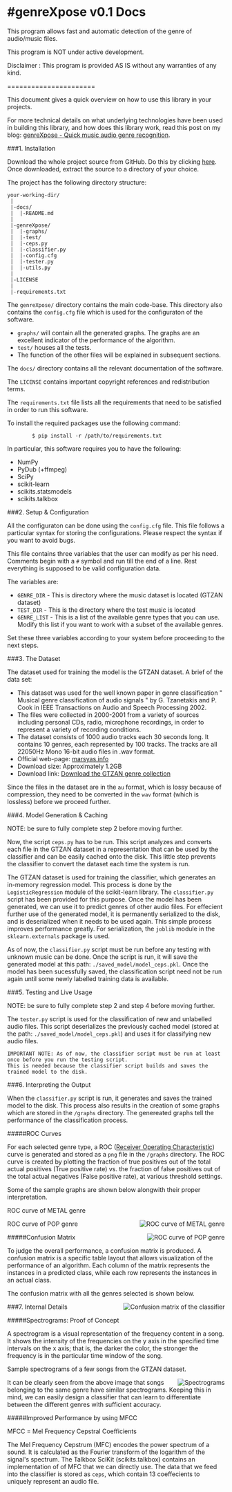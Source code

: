 #genreXpose v0.1 Docs
======================

This program allows fast and automatic detection of the genre of audio/music files.

This program is NOT under active development.

Disclaimer : This program is provided AS IS without any warranties of any kind. 

======================

This document gives a quick overview on how to use this library in your projects.

For more technical details on what underlying technologies have been used in building this library, and how does this library work, read this post on my blog: [genreXpose - Quick music audio genre recognition]().


###1. Installation

Download the whole project source from GitHub. Do this by clicking [here](https://github.com/jazdev/genreXpose/archive/master.zip). Once downloaded, extract the source to a directory of your choice. 

The project has the following directory structure:

```
your-working-dir/
 |
 |-docs/
 |  |-README.md
 |
 |-genreXpose/
 |  |-graphs/
 |  |-test/
 |  |-ceps.py
 |  |-classifier.py
 |  |-config.cfg
 |  |-tester.py
 |  |-utils.py
 | 
 |-LICENSE
 |
 |-requirements.txt

```

The ```genreXpose/``` directory contains the main code-base. This directory also contains the ```config.cfg``` file which is used for the configuraton of the software.

* ```graphs/``` will contain all the generated graphs. The graphs are an excellent indicator of the performance of the algorithm.
* ```test/``` houses all the tests.
* The function of the other files will be explained in subsequent sections.

The ```docs/``` directory contains all the relevant documentation of the software. 

The ```LICENSE``` contains important copyright references and redistribution terms.

The ```requirements.txt``` file lists all the requirements that need to be satisfied in order to run this software. 

To install the required packages use the following command: 

``` 
		$ pip install -r /path/to/requirements.txt
```	
In particular, this software requires you to have the following:
* NumPy
* PyDub (+ffmpeg)
* SciPy
* scikit-learn
* scikits.statsmodels
* scikits.talkbox

###2. Setup & Configuration

All the configuraton can be done using the ```config.cfg``` file. This file follows a particular syntax for storing the configurations. Please respect the syntax if you want to avoid bugs.

This file contains three variables that the user can modify as per his need. Comments begin with a ```#``` symbol and run till the end of a line. Rest everything is supposed to be valid configuration data.

The variables are:
* ```GENRE_DIR``` - This is directory where the music dataset is located (GTZAN dataset) 
* ```TEST_DIR``` - This is the directory where the test music is located
* ```GENRE_LIST``` - This is a list of the available genre types that you can use. Modify this list if you want to work with a subset of the available genres.

Set these three variables according to your system before proceeding to the next steps.

###3. The Dataset

The dataset used for training the model is the GTZAN dataset. A brief of the data set: 

* This dataset was used for the well known paper in genre classification " Musical genre classification of audio signals " by G. Tzanetakis and P. Cook in IEEE Transactions on Audio and Speech Processing 2002.
* The files were collected in 2000-2001 from a variety of sources including personal CDs, radio, microphone recordings, in order to represent a variety of recording conditions. 
* The dataset consists of 1000 audio tracks each 30 seconds long. It contains 10 genres, each represented by 100 tracks. The tracks are all 22050Hz Mono 16-bit audio files in .wav format.
* Official web-page: [marsyas.info](http://marsyas.info/download/data_sets)
* Download size: Approximately 1.2GB
* Download link: [Download the GTZAN genre collection](http://opihi.cs.uvic.ca/sound/genres.tar.gz)

Since the files in the dataset are in the ```au``` format, which is lossy because of compression, they need to be converted in the ```wav``` format (which is lossless) before we proceed further.

###4. Model Generation & Caching

NOTE: be sure to fully complete step 2 before moving further.

Now, the script ```ceps.py``` has to be run. This script analyzes and converts each file in the GTZAN dataset in a representation that can be used by the classifier and can be easily cached onto the disk. This little step prevents the classifier to convert the dataset each time the system is run. 

The GTZAN dataset is used for training the classifier, which generates an in-memory regression model. This process is done by the ```LogisticRegression``` module of the scikit-learn library. The ```classifier.py``` script has been provided for this purpose. Once the model has been generated, we can use it to predict genres of other audio files. For effecient further use of the generated model, it is permanently serialized to the disk, and is deserialized when it needs to be used again. This simple process improves performance greatly. For serialization, the ```joblib``` module in the ```sklearn.externals``` package is used.

As of now, the ```classifier.py``` script must be run before any testing with unknown music can be done. Once the script is run, it will save the generated model at this path: ```./saved_model/model_ceps.pkl```. Once the model has been sucessfully saved, the classification script need not be run again until some newly labelled training data is available. 

###5. Testing and Live Usage

NOTE: be sure to fully complete step 2 and step 4 before moving further.

The ```tester.py``` script is used for the classification of new and unlabelled audio files. This script deserializes the previously cached model (stored at the path: ```./saved_model/model_ceps.pkl```) and uses it for classifying new audio files. 

```
IMPORTANT NOTE: As of now, the classifier script must be run at least once before you run the testing script. 
This is needed because the classifier script builds and saves the trained model to the disk.
```

###6. Interpreting the Output

When the ```classifier.py``` script is run, it generates and saves the trained model to the disk. This process also results in the creation of some graphs which are stored in the ```/graphs``` directory. The genereated graphs tell the performance of the classification process.

#####ROC Curves

For each selected genre type, a ROC ([Receiver Operating Characteristic](http://en.wikipedia.org/wiki/Receiver_operating_characteristic)) curve is generated and stored as a ```png``` file in the ```/graphs``` directory. The ROC curve is created by plotting the fraction of true positives out of the total actual positives (True positive rate) vs. the fraction of false positives out of the total actual negatives (False positive rate), at various threshold settings.

Some of the sample graphs are shown below alongwith their proper interpretation.

ROC curve of METAL genre

<img style="float: right" src="https://raw.githubusercontent.com/jazdev/genreXpose/master/genreXpose/graphs/roc_ceps_metal.png" alt="ROC curve of METAL genre" />


ROC curve of POP genre

<img style="float: right" src="https://raw.githubusercontent.com/jazdev/genreXpose/master/genreXpose/graphs/roc_ceps_pop.png" alt="ROC curve of POP genre" />


#####Confusion Matrix

To judge the overall performance, a confusion matrix is produced. A confusion matrix is a specific table layout that allows visualization of the performance of an algorithm. Each column of the matrix represents the instances in a predicted class, while each row represents the instances in an actual class. 

The confusion matrix with all the genres selected is shown below.

<img style="float: right" src="https://raw.githubusercontent.com/jazdev/genreXpose/master/genreXpose/graphs/confusion_matrix_ceps.png" alt="Confusion matrix of the classifier" />

###7. Internal Details

#####Spectrograms: Proof of Concept

A spectrogram is a visual representation of the frequency content in a song. It shows the intensity of the frequencies on the y axis in the specified time intervals on the x axis; that is, the darker the color, the stronger the frequency is in the particular time window of the song.

Sample spectrograms of a few songs from the GTZAN dataset.

<img style="float: right" src="https://raw.githubusercontent.com/jazdev/genreXpose/master/genreXpose/graphs/Spectrogram_Genres_clean.png" alt="Spectrograms" />

It can be clearly seen from the above image that songs belonging to the same genre have similar spectrograms. Keeping this in mind, we can easily design a classifier that can learn to differentiate between the different genres with sufficient accuracy.

#####Improved Performance by using MFCC

MFCC = Mel Frequency Cepstral Coefficients

The Mel Frequency Cepstrum (MFC) encodes the power spectrum of a sound. It is calculated as the Fourier transform of the logarithm of the signal's spectrum. The Talkbox SciKit (scikits.talkbox) contains an implementation of of MFC that we can directly use. The data that we feed into the classifier is stored as ```ceps```, which contain 13 coeffecients to uniquely represent an audio file. 

